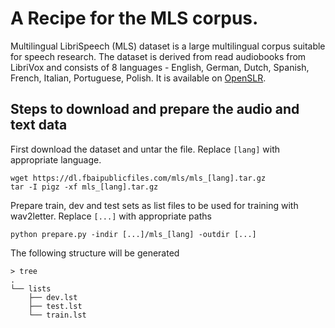 # A Recipe for the MLS corpus.

Multilingual LibriSpeech (MLS) dataset is a large multilingual corpus suitable for speech research. The dataset is derived from read audiobooks from LibriVox and consists of 8 languages - English, German, Dutch, Spanish, French, Italian, Portuguese, Polish. It is available on [OpenSLR](http://openslr.org/).

## Steps to download and prepare the audio and text data

First download the dataset and untar the file. Replace `[lang]` with appropriate language.

```
wget https://dl.fbaipublicfiles.com/mls/mls_[lang].tar.gz
tar -I pigz -xf mls_[lang].tar.gz
```

Prepare train, dev and test sets as list files to be used for training with wav2letter. Replace `[...]` with appropriate paths

```
python prepare.py -indir [...]/mls_[lang] -outdir [...]
```

The following structure will be generated
```
> tree
.
└── lists
    ├── dev.lst
    ├── test.lst
    └── train.lst
```
